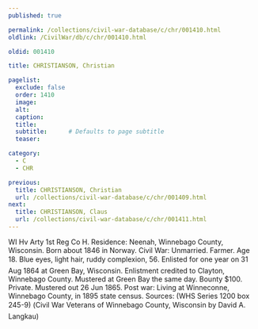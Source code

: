 ```yaml
---
published: true

permalink: /collections/civil-war-database/c/chr/001410.html
oldlink: /CivilWar/db/c/chr/001410.html

oldid: 001410

title: CHRISTIANSON, Christian

pagelist:
  exclude: false
  order: 1410
  image: 
  alt:
  caption:
  title:
  subtitle:      # Defaults to page subtitle
  teaser:

category: 
  - C 
  - CHR

previous:
  title: CHRISTIANSON, Christian
  url: /collections/civil-war-database/c/chr/001409.html  
next:
  title: CHRISTIANSON, Claus
  url: /collections/civil-war-database/c/chr/001411.html   
---
```

WI Hv Arty 1st Reg Co H. Residence: Neenah, Winnebago County, Wisconsin. Born about 1846 in Norway. Civil War: Unmarried. Farmer. Age 18. Blue eyes, light hair, ruddy complexion, 5&#146;6&#148;. Enlisted for one year on 31 Aug 1864 at Green Bay, Wisconsin. Enlistment credited to Clayton, Winnebago County. Mustered at Green Bay the same day. Bounty $100. Private. Mustered out 26 Jun 1865. Post war: Living at Winneconne, Winnebago County, in 1895 state census. Sources: (WHS Series 1200 box 245-9) (&#147;Civil War Veterans of Winnebago County, Wisconsin&#148; by David A. Langkau)